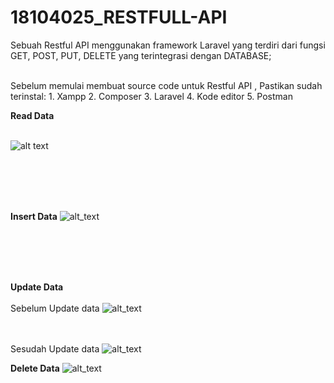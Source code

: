 # 18104025_RESTFULL-API
Sebuah Restful API menggunakan framework  Laravel yang terdiri dari fungsi GET, POST, PUT, DELETE yang terintegrasi dengan DATABASE;
<br/> <br/>

Sebelum memulai membuat source code untuk Restful API , Pastikan sudah terinstal:
        1. Xampp
        2. Composer
        3. Laravel
        4. Kode editor
        5. Postman

**Read Data**
<br/><br/>

![alt text](https://user-images.githubusercontent.com/45329366/103201330-3ca39000-4922-11eb-8ef5-c01b1da9b3fb.jpg)

<br/> <br/><br/> <br/>

**Insert Data**
![alt_text](https://user-images.githubusercontent.com/45329366/103202163-429a7080-4924-11eb-87f1-a0364efc8515.jpg)

<br/> <br/><br/> <br/>

**Update Data**
<br/><br/>
Sebelum Update data
![alt_text](https://user-images.githubusercontent.com/45329366/103206262-09ff9480-492e-11eb-92cb-68a76557426f.jpg)

<br/><br/>
Sesudah Update data
![alt_text](https://user-images.githubusercontent.com/45329366/103206474-85614600-492e-11eb-8a90-db189dabca03.jpg)

**Delete Data**
![alt_text](https://user-images.githubusercontent.com/45329366/103206649-e6891980-492e-11eb-8124-2146c2040409.jpg)

<br/> <br/><br/> <br/>
